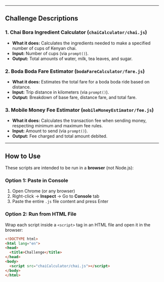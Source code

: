 
---

##  Challenge Descriptions

### 1. Chai Bora Ingredient Calculator (`chaiCalculator/chai.js`)

- **What it does:** Calculates the ingredients needed to make a specified number of cups of Kenyan chai.
- **Input:** Number of cups (via `prompt()`).
- **Output:** Total amounts of water, milk, tea leaves, and sugar.

### 2.  Boda Boda Fare Estimator (`bodaFareCalculator/fare.js`)

- **What it does:** Estimates the total fare for a boda boda ride based on distance.
- **Input:** Trip distance in kilometers (via `prompt()`).
- **Output:** Breakdown of base fare, distance fare, and total fare.

### 3.  Mobile Money Fee Estimator (`mobileMoneyEstimator/fee.js`)

- **What it does:** Calculates the transaction fee when sending money, respecting minimum and maximum fee rules.
- **Input:** Amount to send (via `prompt()`).
- **Output:** Fee charged and total amount debited.

---

##  How to Use

These scripts are intended to be run in a **browser** (not Node.js):

### Option 1: Paste in Console
1. Open Chrome (or any browser)
2. Right-click → **Inspect** → Go to **Console** tab
3. Paste the entire `.js` file content and press Enter

### Option 2: Run from HTML File
Wrap each script inside a `<script>` tag in an HTML file and open it in the browser:

```html
<!DOCTYPE html>
<html lang="en">
<head>
  <title>Challenge</title>
</head>
<body>
  <script src="chaiCalculator/chai.js"></script>
</body>
</html>
